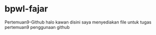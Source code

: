 # bpwl-fajar
Pertemuan9-Github
halo kawan disini saya menyediakan file untuk tugas pertemuan9 penggunaan github

